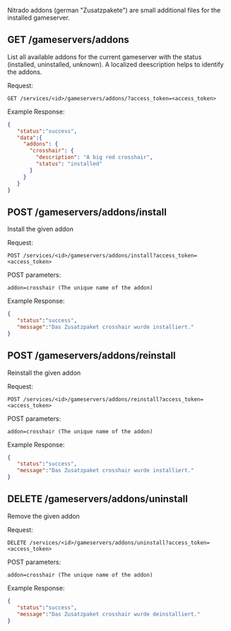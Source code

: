 Nitrado addons (german "Zusatzpakete") are small additional files for
the installed gameserver.

## GET /gameservers/addons

List all available addons for the current gameserver with the status
(installed, uninstalled, unknown). A localized deescription helps
to identify the addons.

Request:
```
GET /services/<id>/gameservers/addons/?access_token=<access_token>
```

Example Response:
```json
{
   "status":"success",
   "data":{
     "addons": {
       "crosshair": {
         "description": "A big red crosshair",
         "status": "installed"
       }
     }
   }
}
```

## POST /gameservers/addons/install

Install the given addon

Request:
```
POST /services/<id>/gameservers/addons/install?access_token=<access_token>
```

POST parameters:
```
addon=crosshair (The unique name of the addon)
```

Example Response:
```json
{
   "status":"success",
   "message":"Das Zusatzpaket crosshair wurde installiert."
}
```

## POST /gameservers/addons/reinstall

Reinstall the given addon

Request:
```
POST /services/<id>/gameservers/addons/reinstall?access_token=<access_token>
```

POST parameters:
```
addon=crosshair (The unique name of the addon)
```

Example Response:
```json
{
   "status":"success",
   "message":"Das Zusatzpaket crosshair wurde installiert."
}
```

## DELETE /gameservers/addons/uninstall

Remove the given addon

Request:
```
DELETE /services/<id>/gameservers/addons/uninstall?access_token=<access_token>
```

POST parameters:
```
addon=crosshair (The unique name of the addon)
```

Example Response:
```json
{
   "status":"success",
   "message":"Das Zusatzpaket crosshair wurde deinstalliert."
}
```

